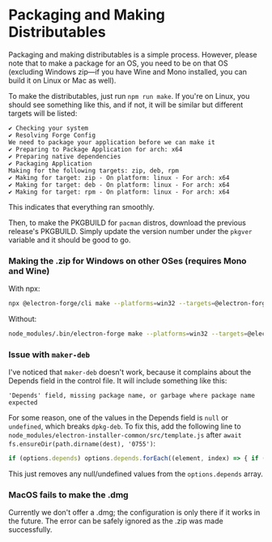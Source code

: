 # Packaging and Making Distributables

Packaging and making distributables is a simple process. However, please note that to make a package for an OS, you need to be on that OS \(excluding Windows zip—if you have Wine and Mono installed, you can build it on Linux or Mac as well\).

To make the distributables, just run `npm run make`. If you're on Linux, you should see something like this, and if not, it will be similar but different targets will be listed:

```text
✔ Checking your system
✔ Resolving Forge Config
We need to package your application before we can make it
✔ Preparing to Package Application for arch: x64
✔ Preparing native dependencies
✔ Packaging Application
Making for the following targets: zip, deb, rpm
✔ Making for target: zip - On platform: linux - For arch: x64
✔ Making for target: deb - On platform: linux - For arch: x64
✔ Making for target: rpm - On platform: linux - For arch: x64
```

This indicates that everything ran smoothly.

Then, to make the PKGBUILD for `pacman` distros, download the previous release's PKGBUILD. Simply update the version number under the `pkgver` variable and it should be good to go.

### Making the .zip for Windows on other OSes \(requires Mono and Wine\)

With npx:

```bash
npx @electron-forge/cli make --platforms=win32 --targets=@electron-forge/maker-zip
```

Without:

```bash
node_modules/.bin/electron-forge make --platforms=win32 --targets=@electron-forge/maker-zip
```

### Issue with `maker-deb`

I've noticed that `maker-deb` doesn't work, because it complains about the Depends field in the control file. It will include something like this:

```text
'Depends' field, missing package name, or garbage where package name expected
```

For some reason, one of the values in the Depends field is `null` or `undefined`, which breaks `dpkg-deb`. To fix this, add the following line to `node_modules/electron-installer-common/src/template.js` after `await fs.ensureDir(path.dirname(dest), '0755')`:

```javascript
if (options.depends) options.depends.forEach((element, index) => { if (!element) options.depends.splice(index, 1) })
```

This just removes any null/undefined values from the `options.depends` array.

### MacOS fails to make the .dmg

Currently we don't offer a .dmg; the configuration is only there if it works in the future. The error can be safely ignored as the .zip was made successfully.

